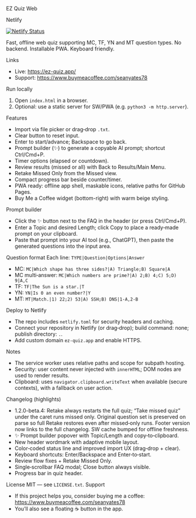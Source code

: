 EZ Quiz Web

Netlify

[![Netlify Status](https://api.netlify.com/api/v1/badges/35b8697e-f228-4b5f-8065-6286e05246c8/deploy-status)](https://app.netlify.com/projects/eq-quiz/deploys)

Fast, offline web quiz supporting MC, TF, YN and MT question types. No backend. Installable PWA. Keyboard friendly.

Links
- Live: https://ez-quiz.app/
- Support: https://www.buymeacoffee.com/seanyates78

Run locally
1) Open `index.html` in a browser.
2) Optional: use a static server for SW/PWA (e.g. `python3 -m http.server`).

Features
- Import via file picker or drag‑drop `.txt`.
- Clear button to reset input.
- Enter to start/advance; Backspace to go back.
- Prompt builder (✨) to generate a copyable AI prompt; shortcut Ctrl/Cmd+P.
- Timer options (elapsed or countdown).
- Review results (missed or all) with Back to Results/Main Menu.
- Retake Missed Only from the Missed view.
- Compact progress bar beside counter/timer.
- PWA ready: offline app shell, maskable icons, relative paths for GitHub Pages.
 - Buy Me a Coffee widget (bottom-right) with warm beige styling.

Prompt builder
- Click the ✨ button next to the FAQ in the header (or press Ctrl/Cmd+P).
- Enter a Topic and desired Length; click Copy to place a ready‑made prompt on your clipboard.
- Paste that prompt into your AI tool (e.g., ChatGPT), then paste the generated questions into the input area.

Question format
Each line: `TYPE|Question|Options|Answer`
- MC: `MC|Which shape has three sides?|A) Triangle;B) Square|A`
- MC multi‑answer: `MC|Which numbers are prime?|A) 2;B) 4;C) 5;D) 9|A,C`
- TF: `TF|The Sun is a star.|T`
- YN: `YN|Is 0 an even number?|Y`
- MT: `MT|Match.|1) 22;2) 53|A) SSH;B) DNS|1-A,2-B`

Deploy to Netlify
- The repo includes `netlify.toml` for security headers and caching.
- Connect your repository in Netlify (or drag‑drop); build command: none; publish directory: `.`.
- Add custom domain `ez-quiz.app` and enable HTTPS.

Notes
- The service worker uses relative paths and scope for subpath hosting.
- Security: user content never injected with `innerHTML`; DOM nodes are used to render results.
- Clipboard: uses `navigator.clipboard.writeText` when available (secure contexts), with a fallback on user action.

Changelog (highlights)
- 1.2.0-beta.4: Retake always restarts the full quiz; “Take missed quiz” under the caret runs missed only. Original question set is preserved on parse so full Retake restores even after missed‑only runs. Footer version now links to the full changelog. SW cache bumped for offline freshness.
- ✨ Prompt builder popover with Topic/Length and copy‑to‑clipboard.
- New header wordmark with adaptive mobile layout.
- Color‑coded status line and improved import UX (drag‑drop + clear).
- Keyboard shortcuts: Enter/Backspace and Enter‑to‑start.
- Review flow fixes + Retake Missed Only.
- Single‑scrollbar FAQ modal; Close button always visible.
- Progress bar in quiz header.

License
MIT — see `LICENSE.txt`.
Support
- If this project helps you, consider buying me a coffee: https://www.buymeacoffee.com/seanyates78
- You’ll also see a floating ☕ button in the app.
